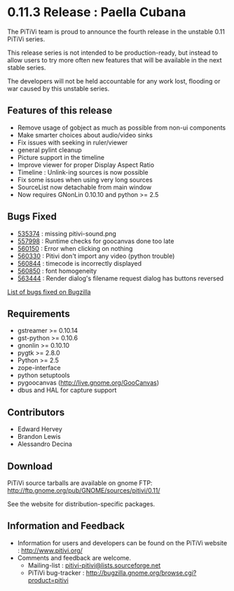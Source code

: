 # 0.11.3 Release : Paella Cubana

The PiTiVi team is proud to announce the fourth release in the unstable
0.11 PiTiVi series.

This release series is not intended to be production-ready, but instead
to allow users to try more often new features that will be available in
the next stable series.

The developers will not be held accountable for any work lost, flooding
or war caused by this unstable series.

## Features of this release

-   Remove usage of gobject as much as possible from non-ui components
-   Make smarter choices about audio/video sinks
-   Fix issues with seeking in ruler/viewer
-   general pylint cleanup
-   Picture support in the timeline
-   Improve viewer for proper Display Aspect Ratio
-   Timeline : Unlink-ing sources is now possible
-   Fix some issues when using very long sources
-   SourceList now detachable from main window
-   Now requires GNonLin 0.10.10 and python &gt;= 2.5

## Bugs Fixed

-   [535374](http://bugzilla.gnome.org/show_bug.cgi?id=535374) : missing
    pitivi-sound.png
-   [557998](http://bugzilla.gnome.org/show_bug.cgi?id=557998) : Runtime
    checks for goocanvas done too late
-   [560150](http://bugzilla.gnome.org/show_bug.cgi?id=560150) : Error
    when clicking on nothing
-   [560330](http://bugzilla.gnome.org/show_bug.cgi?id=560330) : Pitivi
    don't import any video (python trouble)
-   [560844](http://bugzilla.gnome.org/show_bug.cgi?id=560844) :
    timecode is incorrectly displayed
-   [560850](http://bugzilla.gnome.org/show_bug.cgi?id=560850) : font
    homogeneity
-   [563444](http://bugzilla.gnome.org/show_bug.cgi?id=563444) : Render
    dialog's filename request dialog has buttons reversed

[List of bugs fixed on
Bugzilla](http://bugzilla.gnome.org/buglist.cgi?product=pitivi&target_milestone=0.11.3&resolution=FIXED)

## Requirements

-   gstreamer &gt;= 0.10.14
-   gst-python &gt;= 0.10.6
-   gnonlin &gt;= 0.10.10
-   pygtk &gt;= 2.8.0
-   Python &gt;= 2.5
-   zope-interface
-   python setuptools
-   pygoocanvas (http://live.gnome.org/GooCanvas)
-   dbus and HAL for capture support

## Contributors

-   Edward Hervey
-   Brandon Lewis
-   Alessandro Decina

## Download

PiTiVi source tarballs are available on gnome FTP:
<http://ftp.gnome.org/pub/GNOME/sources/pitivi/0.11/>

See the website for distribution-specific packages.

## Information and Feedback

-   Information for users and developers can be found on the PiTiVi
    website : <http://www.pitivi.org/>
-   Comments and feedback are welcome.
    -   Mailing-list : pitivi-pitivi@lists.sourceforge.net
    -   PiTiVi bug-tracker :
        <http://bugzilla.gnome.org/browse.cgi?product=pitivi>
